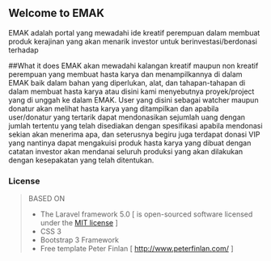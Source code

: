 ## Welcome to EMAK
EMAK adalah portal yang mewadahi ide kreatif perempuan dalam membuat produk kerajinan yang akan menarik investor untuk berinvestasi/berdonasi terhadap

##What it does
EMAK akan mewadahi kalangan kreatif maupun non kreatif perempuan yang membuat hasta karya dan menampilkannya di dalam EMAK baik dalam bahan yang diperlukan, alat, dan tahapan-tahapan di dalam membuat hasta karya atau disini kami menyebutnya proyek/project yang di unggah ke dalam EMAK. User yang disini sebagai watcher maupun donatur akan melihat hasta karya yang ditampilkan dan apabila user/donatur yang tertarik dapat mendonasikan sejumlah uang dengan jumlah tertentu yang telah disediakan dengan spesifikasi apabila mendonasi sekian akan menerima apa, dan seterusnya begiru juga terdapat donasi VIP yang nantinya dapat mengakuisi produk hasta karya yang dibuat dengan catatan investor akan mendanai seluruh produksi yang akan dilakukan dengan kesepakatan yang telah ditentukan.


### License
>BASED ON
> + The Laravel framework 5.0 [ is open-sourced software licensed under the [MIT license](http://opensource.org/licenses/MIT) ]
> + CSS 3
> + Bootstrap 3 Framework
> + Free template Peter Finlan [ http://www.peterfinlan.com/ ]
